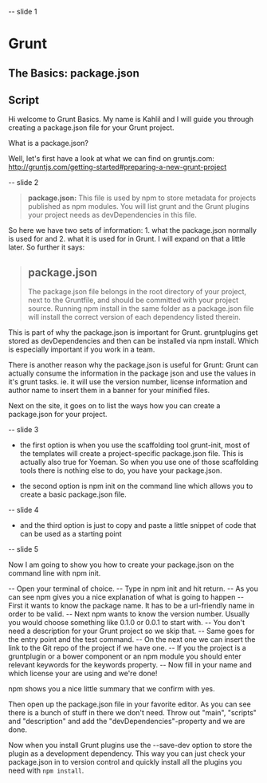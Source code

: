 -- slide 1

# Grunt
## The Basics: package.json

## Script

Hi welcome to Grunt Basics. My name is Kahlil and I will guide you through creating a package.json file for your Grunt project.

What is a package.json?

Well, let's first have a look at what we can find on gruntjs.com: http://gruntjs.com/getting-started#preparing-a-new-grunt-project

-- slide 2

> **package.json:** This file is used by npm to store metadata for
> projects published as npm modules. You will list grunt and the
> Grunt plugins your project needs as devDependencies in this file.

So here we have two sets of information: 1. what the package.json normally is used for and 2. what it is used for in Grunt.
I will expand on that a little later. So further it says:


> ## package.json
> The package.json file belongs in the root directory of your project,
> next to the Gruntfile, and should be committed with your project
> source. Running npm install in the same folder as a package.json
> file will install the correct version of each dependency listed
> therein.

This is part of why the package.json is important for Grunt. gruntplugins get stored as devDependencies and then can be installed via npm install. Which is especially important if you work in a team.

There is another reason why the package.json is useful for Grunt: Grunt can actually consume the information in the package json and use the values in it's grunt tasks. ie. it will use the version number, license information and author name to insert them in a banner for your minified files.

Next on the site, it goes on to list the ways how you can create a package.json for your project.

-- slide 3

* the first option is when you use the scaffolding tool grunt-init, most of the templates will create a project-specific package.json file. This is actually also true for Yoeman. So when you use one of those scaffolding tools there is nothing else to do, you have your package.json.

* the second option is npm init on the command line which allows you to create a basic package.json file.

-- slide 4

* and the third option is just to copy and paste a little snippet of code that can be used as a starting point

-- slide 5

Now I am going to show you how to create your package.json on the command line with npm init.

-- Open your terminal of choice.
-- Type in npm init and hit return.
-- As you can see npm gives you a nice explanation of what is going to happen
-- First it wants to know the package name. It has to be a url-friendly name in order to be valid.
-- Next npm wants to know the version number. Usually you would choose something like 0.1.0 or 0.0.1 to start with.
-- You don't need a description for your Grunt project so we skip that.
-- Same goes for the entry point and the test command.
-- On the next one we can insert the link to the Git repo of the project if we have one.
-- If you the project is a gruntplugin or a bower component or an npm module you should enter relevant keywords for the keywords property.
-- Now fill in your name and which license your are using and we're done!

npm shows you a nice little summary that we confirm with yes.

Then open up the package.json file in your favorite editor.
As you can see there is a bunch of stuff in there we don't need. Throw out "main", "scripts" and "description" and add the "devDependencies"-property and we are done.

Now when you install Grunt plugins use the --save-dev option to store the plugin as a development dependency. This way you can just check your package.json in to version control and quickly install all the plugins you need with `npm install`.





